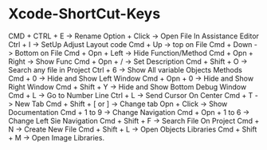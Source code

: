 # Xcode-ShortCut-Keys


CMD + CTRL + E 		        -> Rename
Option + Click	        	-> Open File In Assistance Editor
Ctrl + I 				          -> SetUp Adjust Layout code
Cmd + Up 			            -> top on File
Cmd + Down	       		    -> Bottom on File
Cmd + Opn + Left		      -> Hide Function/Method
Cmd + Opn + Right 	      -> Show Func
Cmd + Opn + / 		        -> Set Description
Cmd + Shift + O 		      -> Search any file in Project
Ctrl + 6 				          -> Show All variable Objects Methods
Cmd + 0 				          -> Hide and Show Left Window
Cmd + Opn + 0 		        -> Hide and Show Right Window
Cmd + Shift + Y     	  	-> Hide and Show Bottom Debug Window
Cmd + L				            -> Go to Number Line
Ctrl + L 			          	-> Send Cursor On Center
Cmd + T 			          	-> New Tab
Cmd + Shift + [ or ] 	    -> Change tab
Opn + Click		          	-> Show Documentation 
Cmd  + 1 to 9		        	-> Change Navigation
Cmd + Opn + 1 to 6       	-> Change Left Sie Navigation
Cmd + Shift + F	        	-> Search File On Project
Cmd + N				            -> Create New File
Cmd + Shift + L		        -> Open Objects Libraries
Cmd + Shift + M 	      	-> Open Image Libraries.
